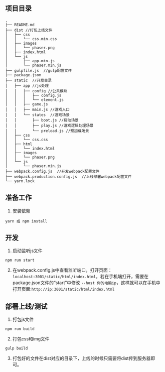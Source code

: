 ## 项目目录
```
.
├── README.md
├── dist //打包上线文件
│   ├── css
│   │   └── css.min.css  
│   ├── images
│   │   └── phaser.png
│   ├── index.html
│   └── js
│       ├── app.min.js
│       └── phaser.min.js
├── gulpfile.js  //gulp配置文件
├── package.json
├── static  //开发目录
│   ├── app //js处理
│   │   ├── config //公共模块
│   │   │   ├── config.js
│   │   │   └── element.js
│   │   ├── game.js 
│   │   ├── main.js //游戏入口
│   │   └── states  //游戏场景
│   │       ├── boot.js //启动场景 
│   │       ├── play.js //游戏逻辑处理场景
│   │       └── preload.js //预加载场景
│   ├── css
│   │   └── css.css
│   ├── html
│   │   └── index.html
│   ├── images
│   │   └── phaser.png
│   └── js
│       └── phaser.min.js
├── webpack.config.js  //开发webpack配置文件
├── webpack.production.config.js  //上线部署webpack配置文件
└── yarn.lock
```

## 准备工作
1. 安装依赖
```
yarn 或 npm install
```
## 开发
1. 启动监听js文件
```
npm run start
```
2. 在webpack.config.js中查看监听端口，打开页面：`localhost:3001/static/html/index.html`，若在手机端打开，需要在package.json文件的“start”中修改 `--host 你的电脑ip`，这样就可以在手机中打开页面:`http://ip:3001/static/html/index.html`

## 部署上线/测试
1. 打包js文件
```
npm run build
``` 
2. 打包css和img文件
```
gulp build
```
3. 打包好的文件在dist对应的目录下，上线的时候只需要将dist传到服务器即可。







